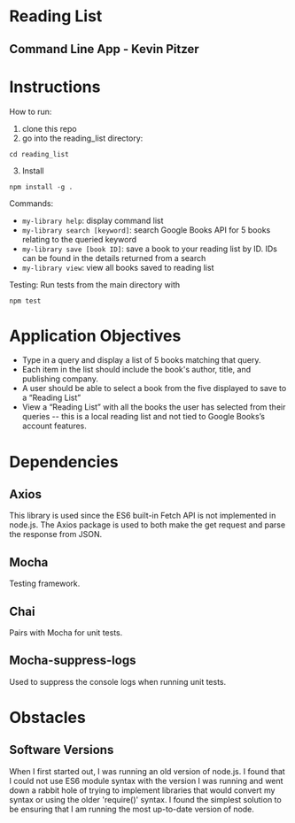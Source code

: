 # Reading List

## Command Line App - Kevin Pitzer

# Instructions

How to run:

1. clone this repo
2. go into the reading_list directory:

```
cd reading_list
```

3. Install

```
npm install -g .
```

Commands:

- `my-library help`: display command list
- `my-library search [keyword]`: search Google Books API for 5 books relating to
  the queried keyword
- `my-library save [book ID]`: save a book to your reading list by ID. IDs can
  be found in the details returned from a search
- `my-library view`: view all books saved to reading list

Testing:
Run tests from the main directory with

```
npm test
```

# Application Objectives

- Type in a query and display a list of 5 books matching that query.
- Each item in the list should include the book's author, title, and publishing company.
- A user should be able to select a book from the five displayed to save to a “Reading List”
- View a “Reading List” with all the books the user has selected from their queries -- this is a local reading list and not tied to Google Books’s account features.

# Dependencies

## Axios

This library is used since the ES6 built-in Fetch API is not implemented in node.js.
The Axios package is used to both make the get request and parse the response
from JSON.

## Mocha

Testing framework.

## Chai

Pairs with Mocha for unit tests.

## Mocha-suppress-logs

Used to suppress the console logs when running unit tests.

# Obstacles

## Software Versions

When I first started out, I was running an old version of node.js. I found that
I could not use ES6 module syntax with the version I was running and went down
a rabbit hole of trying to implement libraries that would convert my syntax or
using the older 'require()' syntax. I found the simplest solution to be ensuring
that I am running the most up-to-date version of node.
